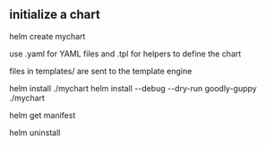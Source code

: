 ## initialize a chart
helm create mychart

use .yaml for YAML files and .tpl for helpers to define the chart

files in templates/ are sent to the template engine

helm install <release-name> ./mychart
helm install --debug --dry-run goodly-guppy ./mychart

helm get manifest <release-name>

helm uninstall <release-name>
